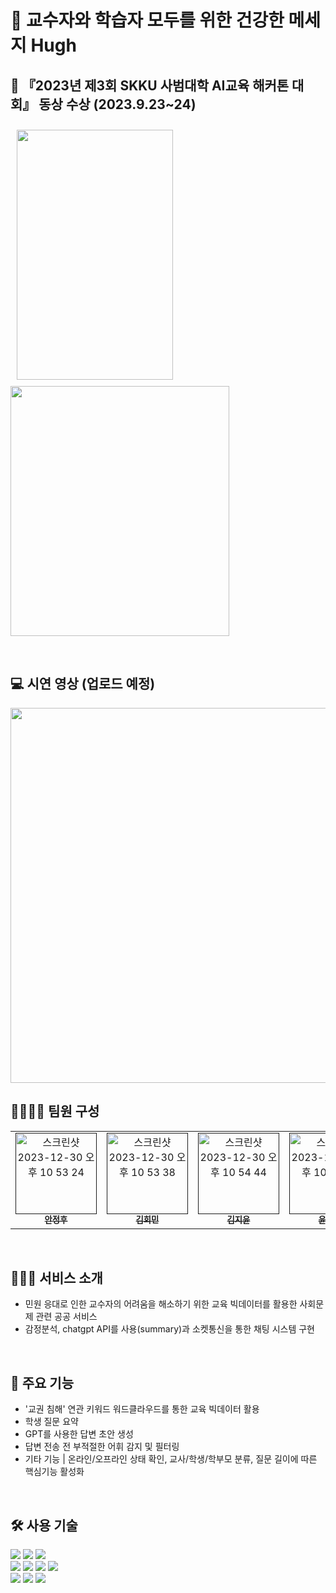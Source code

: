 # 📨 교수자와 학습자 모두를 위한 건강한 메세지 Hugh

## 🥉 『2023년 제3회 SKKU 사범대학 AI교육 해커톤 대회』 동상 수상 (2023.9.23~24)

<p>
  <img width="250" height="400" style="margin: 10px;"  src="https://github.com/hughtamo/.github/assets/101869611/e7b955d2-096e-42ea-9133-06829f570ee3">
  <img width="350" height="400"  src="https://github.com/hughtamo/.github/assets/101869611/2dde4b6a-34d4-42be-b9a3-bde043568c78">
</p>
<br>

## 💻 시연 영상 (업로드 예정)
<img width="600" src="https://github.com/hughtamo/Hugh/assets/106982330/c456bd4a-5eb6-4ba6-afea-f9207517c6f3">

## 👩‍👩‍👧‍👦 팀원 구성
<table>
  <tbody>
    <tr>
      <td align="center"><a href=""><img width="130px" alt="스크린샷 2023-12-30 오후 10 53 24" src="https://github.com/hughtamo/.github/assets/101869611/fd3c9e06-85ae-4e49-abb9-a825f5d772a6"><br /><sub><b>안정후</b></sub></a><br /></td>
      <td align="center"><a href=""><img width="130px" alt="스크린샷 2023-12-30 오후 10 53 38" src="https://github.com/hughtamo/.github/assets/101869611/b0b588ae-6a8d-43d1-87e6-116ecf75c267"><br /><sub><b>김회민</b></sub></a><br /></td>
      <td align="center"><a href=""><img width="130px" alt="스크린샷 2023-12-30 오후 10 54 44" src="https://github.com/hughtamo/.github/assets/101869611/e1fe12c7-7278-409d-a3f6-2f2cd2efa560">
<br /><sub><b>김지윤</b></sub></a><br /></td>
      <td align="center"><a href=""><img width="130px" alt="스크린샷 2023-12-30 오후 10 55 29" src="https://github.com/hughtamo/.github/assets/101869611/8c5873a1-c44e-4112-a098-26d6394e0c84">
<br /><sub><b>윤상진</b></sub></a><br /></td>
    </tr>
  </tbody>
</table>
<br>

## 🧑🏻‍💻 서비스 소개
- 민원 응대로 인한 교수자의 어려움을 해소하기 위한 교육 빅데이터를 활용한 사회문제 관련 공공 서비스
- 감정분석, chatgpt API를 사용(summary)과 소켓통신을 통한 채팅 시스템 구현
<br>

## 🔎 주요 기능
- '교권 침해' 연관 키워드 워드클라우드를 통한 교육 빅데이터 활용
- 학생 질문 요약
- GPT를 사용한 답변 초안 생성
- 답변 전송 전 부적절한 어휘 감지 및 필터링
- 기타 기능 | 온라인/오프라인 상태 확인, 교사/학생/학부모 분류, 질문 길이에 따른 핵심기능 활성화
<br>

## 🛠️ 사용 기술
<div>
<img src="https://img.shields.io/badge/html5-E34F26?style=for-the-badge&logo=html5&logoColor=white"> 
<img src="https://img.shields.io/badge/css-1572B6?style=for-the-badge&logo=css3&logoColor=white"> 
<img src="https://img.shields.io/badge/javascript-F7DF1E?style=for-the-badge&logo=javascript&logoColor=black"> 
<br>
  
<img src="https://img.shields.io/badge/react-61DAFB?style=for-the-badge&logo=react&logoColor=black"> 
<img src="https://img.shields.io/badge/node.js-339933?style=for-the-badge&logo=Node.js&logoColor=white">
<img src="https://img.shields.io/badge/express-000000?style=for-the-badge&logo=express&logoColor=white">
<img src="https://img.shields.io/badge/mongoDB-47A248?style=for-the-badge&logo=MongoDB&logoColor=white">

<br>
<img src="https://img.shields.io/badge/github-181717?style=for-the-badge&logo=github&logoColor=white">
<img src="https://img.shields.io/badge/git-F05032?style=for-the-badge&logo=git&logoColor=white">
<img src="https://img.shields.io/badge/chatGPT-74aa9c?style=for-the-badge&logo=openai&logoColor=white"/>

</div>
